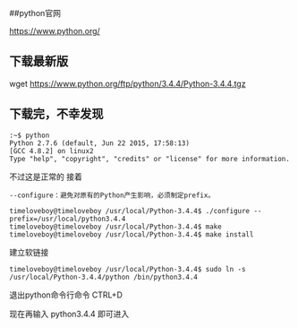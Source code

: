 ##python官网

https://www.python.org/
## 下载最新版
wget https://www.python.org/ftp/python/3.4.4/Python-3.4.4.tgz

## 下载完，不幸发现
``` shell
:~$ python
Python 2.7.6 (default, Jun 22 2015, 17:58:13) 
[GCC 4.8.2] on linux2
Type "help", "copyright", "credits" or "license" for more information.

```
不过这是正常的
接着
``` shell
--configure：避免对原有的Python产生影响，必须制定prefix。
 
timeloveboy@timeloveboy /usr/local/Python-3.4.4$ ./configure --prefix=/usr/local/python3.4.4
timeloveboy@timeloveboy /usr/local/Python-3.4.4$ make
timeloveboy@timeloveboy /usr/local/Python-3.4.4$ make install
```
建立软链接
``` shell
timeloveboy@timeloveboy /usr/local/Python-3.4.4$ sudo ln -s /usr/local/Python-3.4.4/python /bin/python3.4.4 
 ```
 退出python命令行命令
 CTRL+D
 
现在再输入
python3.4.4
即可进入
